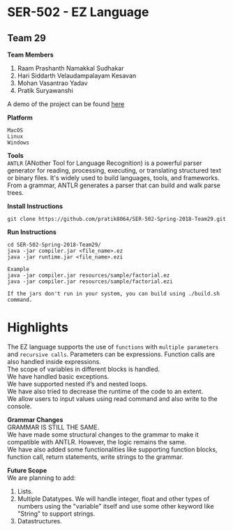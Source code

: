 # SER-502 - EZ Language

## Team 29
**Team Members**
1. Raam Prashanth Namakkal Sudhakar
2. Hari Siddarth Velaudampalayam Kesavan
3. Mohan Vasantrao Yadav
4. Pratik Suryawanshi

A demo of the project can be found [here](https://youtu.be/x1RiYHtVbXc)
  
**Platform**
```
MacOS
Linux
Windows
```

**Tools**<br>
`ANTLR` (ANother Tool for Language Recognition) is a powerful parser generator for reading, processing, executing, or translating structured text or binary files. It's widely used to build languages, tools, and frameworks. From a grammar, ANTLR generates a parser that can build and walk parse trees.

**Install Instructions**
```
git clone https://github.com/pratik8064/SER-502-Spring-2018-Team29.git
```

**Run Instructions**
```
cd SER-502-Spring-2018-Team29/
java -jar compiler.jar <file_name>.ez 
java -jar runtime.jar <file_name>.ezi

Example
java -jar compiler.jar resources/sample/factorial.ez
java -jar compiler.jar resources/sample/factorial.ezi
```
```
If the jars don't run in your system, you can build using ./build.sh command.
```

# Highlights
The EZ language supports the use of `functions` with `multiple parameters` and `recursive calls`. Parameters can be expressions. Function calls are also handled inside expressions. <br>
The scope of variables in different blocks is handled. <br>
We have handled basic exceptions. <br>
We have supported nested if’s and nested loops. <br>
We have also tried to decrease the runtime of the code to an extent. <br>
We allow users to input values using read command and also write to the console. <br>

**Grammar Changes** <br>
GRAMMAR IS STILL THE SAME. <br>
We have made some structural changes to the grammar to make it compatible with ANTLR. However, the logic remains the same. <br>
We have also added some functionalities like supporting function blocks, function call, return statements, write strings to the grammar.

**Future Scope** <br>
We are planning to add:
1. Lists.
2. Multiple Datatypes. We will handle integer, float and other types of numbers using the "variable" itself and use some other keyword like "String" to support strings.
3. Datastructures.
